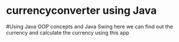 # currencyconverter using Java 
#Using Java OOP concepts and Java Swing
here we can find out the currency and calculate the currency using this app 
